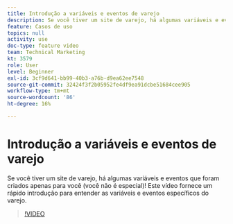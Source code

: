```yaml
---
title: Introdução a variáveis e eventos de varejo
description: Se você tiver um site de varejo, há algumas variáveis e eventos que foram criados apenas para você (você não é especial)! Este vídeo fornece um rápido introdução para entender as variáveis e eventos específicos do varejo.
feature: Casos de uso
topics: null
activity: use
doc-type: feature video
team: Technical Marketing
kt: 3579
role: User
level: Beginner
exl-id: 3cf9d641-bb99-40b3-a76b-d9ea62ee7548
source-git-commit: 32424f3f2b05952fe4df9ea91dcbe51684cee905
workflow-type: tm+mt
source-wordcount: '86'
ht-degree: 16%

---
```


# Introdução a variáveis e eventos de varejo

Se você tiver um site de varejo, há algumas variáveis e eventos que foram criados apenas para você (você não é especial)! Este vídeo fornece um rápido introdução para entender as variáveis e eventos específicos do varejo.

>[!VIDEO](https://video.tv.adobe.com/v/28750/?quality=12)
